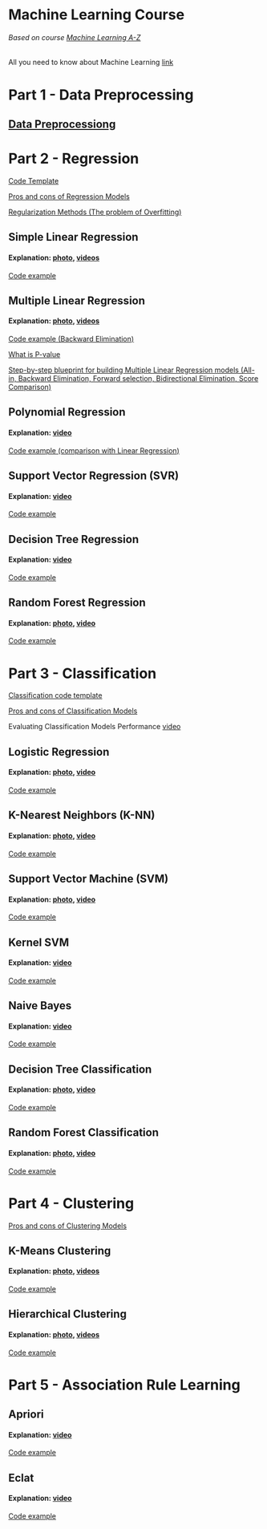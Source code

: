 # Machine Learning Course
###### Based on course [Machine Learning A-Z](https://www.udemy.com/machinelearning/)
All you need to know about Machine Learning [link](https://vas3k.ru/blog/machine_learning/)

# Part 1 - Data Preprocessing

## [Data Preprocessiong](https://github.com/DmitryPoliuha/machine-learning-course/blob/master/Part%201%20-%20Data%20Preprocessing/Data%20Preprocessing%20Template.ipynb)



# Part 2 - Regression
[Code Template](https://github.com/DmitryPoliuha/ml-course/blob/master/Part%202%20-%20Regression/regression_template.py)

[Pros and cons of Regression Models](https://github.com/DmitryPoliuha/ml-course/blob/master/Part%202%20-%20Regression/Regression-Pros-Cons.pdf)

[Regularization Methods (The problem of Overfitting)](https://github.com/DmitryPoliuha/ml-course/blob/master/Part%202%20-%20Regression/Regularization-Methods.pdf)


## Simple Linear Regression
#### Explanation: [photo](https://github.com/DmitryPoliuha/ml-course/blob/master/Part%202%20-%20Regression/Simple%20Linear%20Regression/simple-linear-regression.jpg), [videos](https://www.udemy.com/machinelearning/learn/v4/t/lecture/5795729)

[Code example](https://github.com/DmitryPoliuha/ml-course/blob/master/Part%202%20-%20Regression/Simple%20Linear%20Regression/simple_linear_regression.py)


## Multiple Linear Regression
#### Explanation: [photo](https://github.com/DmitryPoliuha/ml-course/blob/master/Part%202%20-%20Regression/Multiple%20Linear%20Regression/multiple-linear-regression.jpg), [videos](https://www.udemy.com/machinelearning/learn/v4/t/lecture/5795731)

[Code example (Backward Elimination)](https://github.com/DmitryPoliuha/ml-course/blob/master/Part%202%20-%20Regression/Multiple%20Linear%20Regression/multiple_linear_regression.py)

[What is P-value](https://www.wikihow.com/Calculate-P-Value)

[Step-by-step blueprint for building Multiple Linear Regression models (All-in, Backward Elimination, Forward selection, Bidirectional Elimination, Score Comparison)](https://github.com/DmitryPoliuha/ml-course/blob/master/Part%202%20-%20Regression/Multiple%20Linear%20Regression/Step-by-step-Blueprints-For-Building-Models.pdf)


## Polynomial Regression
#### Explanation: [video](https://www.udemy.com/machinelearning/learn/v4/t/lecture/5732728)

[Code example (comparison with Linear Regression)](https://github.com/DmitryPoliuha/ml-course/blob/master/Part%202%20-%20Regression/Polynomial%20Regression/polynomial_regression.py)


## Support Vector Regression (SVR)
#### Explanation: [video](https://www.udemy.com/machinelearning/learn/v4/t/lecture/10459548)

[Code example](https://github.com/DmitryPoliuha/ml-course/blob/master/Part%202%20-%20Regression/Support%20Vector%20Regression%20(SVR)/svr.py)


## Decision Tree Regression
#### Explanation: [video](https://www.udemy.com/machinelearning/learn/v4/t/lecture/5732730)

[Code example](https://github.com/DmitryPoliuha/ml-course/blob/master/Part%202%20-%20Regression/Decision%20Tree%20Regression/decision_tree_regression.py)


## Random Forest Regression
#### Explanation: [photo](https://github.com/DmitryPoliuha/ml-course/blob/master/Part%202%20-%20Regression/Random%20Forest%20Regression/random-forest.jpg), [video](https://www.udemy.com/machinelearning/learn/v4/t/lecture/5732732)

[Code example](https://github.com/DmitryPoliuha/ml-course/blob/master/Part%202%20-%20Regression/Random%20Forest%20Regression/random_forest_regression.py)



# Part 3 - Classification
[Classification code template](https://github.com/DmitryPoliuha/ml-course/blob/master/Part%203%20-%20Classification/classification_template.py)

[Pros and cons of Classification Models](https://github.com/DmitryPoliuha/ml-course/blob/master/Part%203%20-%20Classification/Classification-Pros-Cons.pdf)

Evaluating Classification Models Performance [video](https://www.udemy.com/machinelearning/learn/v4/t/lecture/5773378)


## Logistic Regression
#### Explanation: [photo](https://github.com/DmitryPoliuha/ml-course/tree/master/Part%203%20-%20Classification/Logistic%20Regression), [video](https://www.udemy.com/machinelearning/learn/v4/t/lecture/6270024)

[Code example](https://github.com/DmitryPoliuha/ml-course/blob/master/Part%203%20-%20Classification/Logistic%20Regression/logistic_regression.py)


## K-Nearest Neighbors (K-NN)
#### Explanation: [photo](https://github.com/DmitryPoliuha/ml-course/blob/master/Part%203%20-%20Classification/K-Nearest%20Neighbors%20(K-NN)/knn.jpg), [video](https://www.udemy.com/machinelearning/learn/v4/t/lecture/5714404)

[Code example](https://github.com/DmitryPoliuha/ml-course/blob/master/Part%203%20-%20Classification/K-Nearest%20Neighbors%20(K-NN)/knn.py)


## Support Vector Machine (SVM)
#### Explanation: [photo](https://github.com/DmitryPoliuha/ml-course/blob/master/Part%203%20-%20Classification/Support%20Vector%20Machine%20(SVM)/svm.jpg), [video](https://www.udemy.com/machinelearning/learn/v4/t/lecture/5714406)

[Code example](https://github.com/DmitryPoliuha/ml-course/blob/master/Part%203%20-%20Classification/Support%20Vector%20Machine%20(SVM)/svm.py)


## Kernel SVM
#### Explanation: [video](https://www.udemy.com/machinelearning/learn/v4/t/lecture/6113144)

[Code example](https://github.com/DmitryPoliuha/ml-course/blob/master/Part%203%20-%20Classification/Kernel%20SVM/kernel_svm.py)


## Naive Bayes
#### Explanation: [video](https://www.udemy.com/machinelearning/learn/v4/t/lecture/5732738)

[Code example](https://github.com/DmitryPoliuha/ml-course/blob/master/Part%203%20-%20Classification/Naive%20Bayes/naive_bayes.py)


## Decision Tree Classification
#### Explanation: [photo](https://github.com/DmitryPoliuha/ml-course/blob/master/Part%203%20-%20Classification/Decision%20Tree%20Classification/decision-tree.jpg), [video](https://www.udemy.com/machinelearning/learn/v4/t/lecture/5714410)

[Code example](https://github.com/DmitryPoliuha/ml-course/blob/master/Part%203%20-%20Classification/Decision%20Tree%20Classification/decision_tree_classification.py)


## Random Forest Classification
#### Explanation: [photo](https://github.com/DmitryPoliuha/ml-course/blob/master/Part%203%20-%20Classification/Random%20Forest%20Classification/random-forest.jpg), [video](https://www.udemy.com/machinelearning/learn/v4/t/lecture/5714412)

[Code example](https://github.com/DmitryPoliuha/ml-course/blob/master/Part%203%20-%20Classification/Random%20Forest%20Classification/random_forest_classification.py)



# Part 4 - Clustering
[Pros and cons of Clustering Models](https://github.com/DmitryPoliuha/ml-course/blob/master/Part%204%20-%20Clustering/Clustering-Pros-Cons.pdf)


## K-Means Clustering
#### Explanation: [photo](https://github.com/DmitryPoliuha/ml-course/blob/master/Part%204%20-%20Clustering/K-Means%20Clustering/k-means.jpg), [videos](https://www.udemy.com/machinelearning/learn/v4/t/lecture/5714416)

[Code example](https://github.com/DmitryPoliuha/ml-course/blob/master/Part%204%20-%20Clustering/K-Means%20Clustering/kmeans.py)


## Hierarchical Clustering
#### Explanation: [photo](https://github.com/DmitryPoliuha/ml-course/blob/master/Part%204%20-%20Clustering/Hierarchical%20Clustering/hierarchical-clustering.jpg), [videos](https://www.udemy.com/machinelearning/learn/v4/t/lecture/5714428)

[Code example](https://github.com/DmitryPoliuha/ml-course/blob/master/Part%204%20-%20Clustering/Hierarchical%20Clustering/hc.py)



# Part 5 - Association Rule Learning


## Apriori
#### Explanation: [video](https://www.udemy.com/machinelearning/learn/v4/t/lecture/6455322)

[Code example](https://github.com/DmitryPoliuha/ml-course/blob/master/Part%205%20-%20Association%20Rule%20Learning/Apriori/apriori.py)


## Eclat
#### Explanation: [video](https://www.udemy.com/machinelearning/learn/v4/t/lecture/6455326)

[Code example](https://github.com/DmitryPoliuha/ml-course/blob/master/Part%205%20-%20Association%20Rule%20Learning/Eclat/eclat.py)

